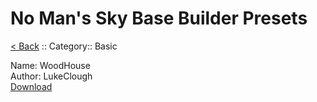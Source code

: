 # No Man's Sky Base Builder Presets  

[< Back](https://charliebanks.github.io/nms-base-builder-presets/) :: Category:: Basic

Name: WoodHouse  
Author: LukeClough  
[Download](https://raw.githubusercontent.com/charliebanks/nms-base-builder-presets/master/Basic/LukeClough_WoodHouse)  

